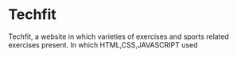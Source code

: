 # Techfit
Techfit,  a website in which varieties of exercises and sports related exercises present. In which HTML,CSS,JAVASCRIPT used
